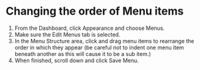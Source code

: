 # Changing the order of Menu items

1. From the Dashboard, click Appearance and choose Menus.
2. Make sure the Edit Menus tab is selected.
3. In the Menu Structure area, click and drag menu items to rearrange the order in which they appear (be careful not to indent one menu item beneath another as this will cause it to be a sub item.)
4. When finished, scroll down and click Save Menu.
